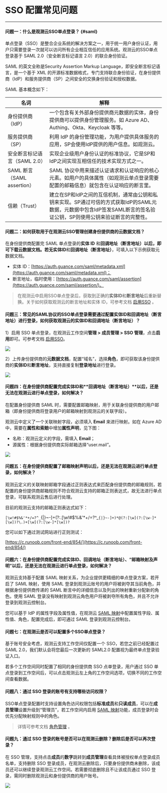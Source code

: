 # SSO 配置常见问题
---

#### 问题一：什么是观测云SSO单点登录？ {#saml}

单点登录（SSO）是整合企业系统的解决方案之一，用于统一用户身份认证，用户只需要登录一次就可以访问所有企业相互信任的应用系统。观测云的SSO单点登录基于 SAML 2.0（安全断言标记语言 2.0）的联合身份验证。

SAML 的英文全称是Security Assertion Markup Language，即安全断言标记语言，是一个基于 XML 的开源标准数据格式，专门支持联合身份验证，在身份提供商（IdP）和服务提供商（SP）之间安全的交换身份验证和授权数据。

SAML 基本概念如下：

| 名词      | 解释                          |
| ----------- | ------------------------------------ |
| 身份提供商（IdP）       | 一个包含有关外部身份提供商元数据的实体，身份提供商可以提供身份管理服务。如 Azure AD、Authing、Okta、Keycloak 等等。  |
| 服务提供商（SP）     | 利用 IdP 的身份管理功能，为用户提供具体服务的应用，SP会使用IdP提供的用户信息。如观测云。 |
| 安全断言标记语言（SAML 2.0）  | 实现企业级用户身份认证的标准协议，它是SP和IdP之间实现互相信任的技术实现方式之一。 |
| SAML 断言（SAML assertion）      | SAML 协议中用来描述认证请求和认证响应的核心元素。如用户的具体属性（如观测云单点登录需要配置的邮箱信息）就包含在认证响应的断言里。                          |
| 信赖（Trust）      | 建立在SP和IdP之间的互信机制，通常由公钥和私钥来实现。SP通过可信的方式获取IdP的SAML元数据，元数据中包含IdP签发SAML断言的签名验证公钥，SP则使用公钥来验证断言的完整性。                          |


#### 问题二：如何获取用于在观测云SSO管理创建身份提供商的云数据文档？

在身份提供商配置完 SAML 单点登录的**实体 ID** 和**回调地址（断言地址）**以后，即可下载云数据文档。若无**实体ID**和**回调地址（断言地址）**，可填入以下示例获取元数据文档。

- 实体 ID：[https://auth.guance.com/saml/metadata.xml](https://auth.guance.com/saml/metadata.xml)；  
- 断言地址，临时使用：[https://auth.guance.com/saml/assertion](https://auth.guance.com/saml/assertion/)。  

> 在观测云中启用SSO单点登录后，获取到正确的**实体ID**和**断言地址**后重新替换。关于如何获取观测云的断言地址和实体 ID，可参考文档 [启用SSO](../../management/sso/index.md) 。


#### 问题三：常见的SAML协议的SSO单点登录需要通过配置**实体ID**和**回调地址（断言地址）**进行登录，如何获取观测云的**实体ID**和**回调地址（断言地址）**？

1）启用 SSO 单点登录，在观测云工作空间**管理 > 成员管理 > SSO 管理**，点击**启用**即可。可参考文档 [启用SSO](../../management/sso/index.md)。

![](../img/12.sso_4.png)

2）上传身份提供商的**元数据文档**，配置“域名”，选择**角色**，即可获取该身份提供商的**实体ID**和**断言地址**，支持直接复制**登录地址**进行登录。

![](../img/12.sso_8.png)


#### 问题四：在身份提供商配置完成**实体ID**和**回调地址（断言地址）**以后，还是无法在观测云进行单点登录，如何解决？

在配置身份提供商 SAML 时，需要配置邮箱映射，用于关联身份提供商的用户邮箱（即身份提供商将登录用户的邮箱映射到观测云的关联字段）。

观测云中定义了一个关联映射字段，必须填入 **Email** 来进行映射。如在 Azure AD 中，需要在**属性和索赔**中增加**属性声明**，见下图：

- 名称：观测云定义的字段，需填入 **Email**；  
- 源属性：根据身份提供商实际邮箱选择“user.mail”。

![](../img/9.azure_8.1.png)

#### 问题五：在身份提供商配置了邮箱映射声明以后，还是无法在观测云进行单点登录，如何解决？

观测云定义的关联映射邮箱字段通过正则表达式来匹配身份提供商的邮箱规则，若配置的身份提供商邮箱规则不符合观测云支持的邮箱正则表达式，故无法进行单点登录，可联系观测云售后进行处理。

目前的观测云支持的邮箱正则表达式如下：

`[\w!#$%&'*+/=?^_`{|}~-]+(?:\.[\w!#$%&'*+/=?^_`{|}~-]+)*@(?:[\w](?:[\w-]*[\w])?\.)+[\w](?:[\w-]*[\w])?`

您可以如下通过测试网站进行正则测试：

[https://c.runoob.com/front-end/854/](https://c.runoob.com/front-end/854/)

#### 问题六：在身份提供商配置完成**实体ID**、**回调地址（断言地址）**、“邮箱映射及声明”以后，还是无法在观测云进行单点登录，如何解决？

观测云支持基于配置 SAML 映射关系，为企业提供更精细的单点登录方案，若开启了 SAML 映射，使用 SAML 登录到观测云账号的用户将被剥夺其当前角色，并根据身份提供商传递的 SAML 断言中的详细信息以及列出的映射重新分配新的角色。使用 SAML 登录没有映射到观测云角色用户将被剥夺所有角色，并且不允许登录到观测云控制台。

您可以基于 IdP 的属性字段及属性值，在观测云 [SAML 映射](index.md#saml-mapping)中配置属性字段、属性值、角色，配置完成后，即可通过 SAML 登录到观测云控制台。


#### 问题七：在观测云是否可以配置多个SSO单点登录？

基于账号安全考虑，观测云支持工作空间仅配置一个 SSO，若您之前已经配置过 SAML 2.0，我们默认会将您最后一次更新的 SAML2.0 配置视为最终单点登录验证入口。

若多个工作空间同时配置了相同的身份提供商 SSO 点单登录，用户通过 SSO 单点登录到工作空间后，可以点击观测云左上角的工作空间选项，切换不同的工作空间查看数据。


#### 问题八：通过 SSO 登录的账号有支持哪些访问权限？

SSO单点登录配置时支持设置角色访问权限包括**标准成员**和**只读成员**，可以在**成员管理**设置升级到“管理员”，若工作空间内启用 [SAML 映射](index.md#saml-mapping)功能，成员登录时会优先分配映射规则中的角色。

> 详情可参考文档 [角色管理](../role-management.md) 。


#### 问题九：通过 SSO 登录的账号是否可以在观测云删除？删除后是否可以再次登录？

在 SSO 管理，支持点击**成员**的**数字**跳转到**成员管理**查看具体被授权单点登录成员名单，支持删除 SSO 登录成员，在观测云删除后，只要身份提供商未删除，该成员还可以继续登录观测云工作空间。若需要彻底删除且不让该成员通过 SSO 登录，需同时删除观测云和身份提供商的用户账号。

![](../img/12.sso_13.png)




